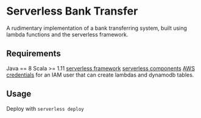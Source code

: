 # Serverless Bank Transfer

A rudimentary implementation of a bank transferring system, built using lambda functions and the serverless framework.

## Requirements

Java == 8
Scala >= 1.11
[serverless framework](https://serverless.com/framework/docs/getting-started/)
[serverless components](https://github.com/serverless/components#getting-started)
[AWS credentials](https://docs.aws.amazon.com/sdk-for-java/v1/developer-guide/setup-credentials.html) for an IAM user that can create lambdas and dynamodb tables.

## Usage
Deploy with `serverless deploy`
